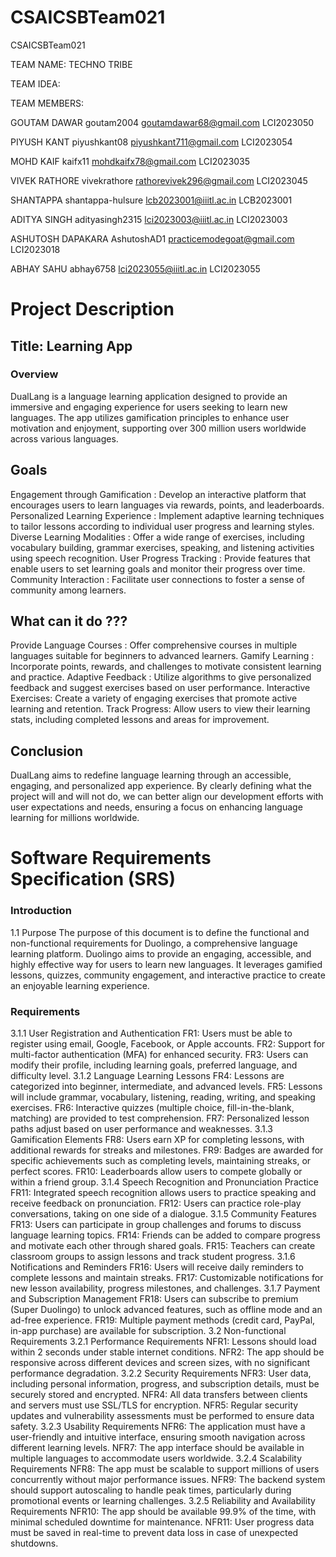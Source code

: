 # CSAICSBTeam021
CSAICSBTeam021

TEAM NAME:   TECHNO TRIBE

TEAM IDEA: 

TEAM MEMBERS:

GOUTAM DAWAR goutam2004 goutamdawar68@gmail.com LCI2023050

PIYUSH KANT piyushkant08 piyushkant711@gmail.com LCI2023054

MOHD KAIF kaifx11 mohdkaifx78@gmail.com LCI2023035

VIVEK RATHORE vivekrathore  rathorevivek296@gmail.com LCI2023045

SHANTAPPA  shantappa-hulsure lcb2023001@iiitl.ac.in LCB2023001

ADITYA SINGH adityasingh2315 lci2023003@iiitl.ac.in LCI2023003

ASHUTOSH DAPAKARA AshutoshAD1 practicemodegoat@gmail.com LCI2023018

ABHAY SAHU abhay6758 lci2023055@iiitl.ac.in LCI2023055


# Project Description 

## Title: Learning App

### Overview
DualLang is a language learning application designed to provide an immersive and engaging experience for users seeking to learn new languages. The app utilizes gamification principles to enhance user motivation and enjoyment, supporting over 300 million users worldwide across various languages.

## Goals

Engagement through Gamification : Develop an interactive platform that encourages users to learn languages via rewards, points, and leaderboards.
Personalized Learning Experience : Implement adaptive learning techniques to tailor lessons according to individual user progress and learning styles.
Diverse Learning Modalities : Offer a wide range of exercises, including vocabulary building, grammar exercises, speaking, and listening activities using speech recognition.
User Progress Tracking : Provide features that enable users to set learning goals and monitor their progress over time.
Community Interaction : Facilitate user connections to foster a sense of community among learners.

## What can it do ???

Provide Language Courses : Offer comprehensive courses in multiple languages suitable for beginners to advanced learners.
Gamify Learning : Incorporate points, rewards, and challenges to motivate consistent learning and practice.
Adaptive Feedback : Utilize algorithms to give personalized feedback and suggest exercises based on user performance.
Interactive Exercises: Create a variety of engaging exercises that promote active learning and retention.
Track Progress: Allow users to view their learning stats, including completed lessons and areas for improvement.

## Conclusion
DualLang aims to redefine language learning through an accessible, engaging, and personalized app experience. By clearly defining what the project will and will not do, we can better align our development efforts with user expectations and needs, ensuring a focus on enhancing language learning for millions worldwide.




# Software Requirements Specification (SRS)

### Introduction

1.1 Purpose
The purpose of this document is to define the functional and non-functional requirements for Duolingo, a comprehensive language learning platform. Duolingo aims to provide an engaging, accessible, and highly effective way for users to learn new languages. It leverages gamified lessons, quizzes, community engagement, and interactive practice to create an enjoyable learning experience.


### Requirements

3.1.1 User Registration and Authentication
FR1: Users must be able to register using email, Google, Facebook, or Apple accounts.
FR2: Support for multi-factor authentication (MFA) for enhanced security.
FR3: Users can modify their profile, including learning goals, preferred language, and difficulty level.
3.1.2 Language Learning Lessons
FR4: Lessons are categorized into beginner, intermediate, and advanced levels.
FR5: Lessons will include grammar, vocabulary, listening, reading, writing, and speaking exercises.
FR6: Interactive quizzes (multiple choice, fill-in-the-blank, matching) are provided to test comprehension.
FR7: Personalized lesson paths adjust based on user performance and weaknesses.
3.1.3 Gamification Elements
FR8: Users earn XP for completing lessons, with additional rewards for streaks and milestones.
FR9: Badges are awarded for specific achievements such as completing levels, maintaining streaks, or perfect scores.
FR10: Leaderboards allow users to compete globally or within a friend group.
3.1.4 Speech Recognition and Pronunciation Practice
FR11: Integrated speech recognition allows users to practice speaking and receive feedback on pronunciation.
FR12: Users can practice role-play conversations, taking on one side of a dialogue.
3.1.5 Community Features
FR13: Users can participate in group challenges and forums to discuss language learning topics.
FR14: Friends can be added to compare progress and motivate each other through shared goals.
FR15: Teachers can create classroom groups to assign lessons and track student progress.
3.1.6 Notifications and Reminders
FR16: Users will receive daily reminders to complete lessons and maintain streaks.
FR17: Customizable notifications for new lesson availability, progress milestones, and challenges.
3.1.7 Payment and Subscription Management
FR18: Users can subscribe to premium (Super Duolingo) to unlock advanced features, such as offline mode and an ad-free experience.
FR19: Multiple payment methods (credit card, PayPal, in-app purchase) are available for subscription.
3.2 Non-functional Requirements
3.2.1 Performance Requirements
NFR1: Lessons should load within 2 seconds under stable internet conditions.
NFR2: The app should be responsive across different devices and screen sizes, with no significant performance degradation.
3.2.2 Security Requirements
NFR3: User data, including personal information, progress, and subscription details, must be securely stored and encrypted.
NFR4: All data transfers between clients and servers must use SSL/TLS for encryption.
NFR5: Regular security updates and vulnerability assessments must be performed to ensure data safety.
3.2.3 Usability Requirements
NFR6: The application must have a user-friendly and intuitive interface, ensuring smooth navigation across different learning levels.
NFR7: The app interface should be available in multiple languages to accommodate users worldwide.
3.2.4 Scalability Requirements
NFR8: The app must be scalable to support millions of users concurrently without major performance issues.
NFR9: The backend system should support autoscaling to handle peak times, particularly during promotional events or learning challenges.
3.2.5 Reliability and Availability Requirements
NFR10: The app should be available 99.9% of the time, with minimal scheduled downtime for maintenance.
NFR11: User progress data must be saved in real-time to prevent data loss in case of unexpected shutdowns.



